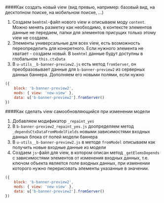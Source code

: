 ####Как создать новый view (вид превью, например: базовый вид, на десктопном поиске, на мобильном поиске, ...)
1. Создаем `bemhtml`-файл нового view и описываем моду `content`. Можно менять разметку как необходимо, в контексте элементов данные не передаем, папки для элементов присущих только этому view не создаем.
2. Элементы универсальные для всех view, есть возможность переопределить для конкретного. Если нужного элемента не хватает - создаем новый. В `bemhtml` данные будут доступны в глобальном `this.ctxData`
3. В `u-utils__b-banner-preview2.js` есть метод `fromServer`, он преобразовывает данные для `b-banner-preview2` из серверных данных баннера. Дополняем его новыми полями, если нужно

```js
({
    block: 'b-banner-preview2',
    mods: { view: 'new-view' },
    data: u['b-banner-preview2'].fromServer()
})
```

####Как сделать view самообновляющийся при изменении модели
1. Добавляем модификатор `_repaint_yes`
2. В `b-banner-preview2_repaint_yes.js` доопределяем метод `_dependsCtxDataFromModelFields` новыми зависимостями входных данных блока от полей модели баннера
3. В `u-utils__b-banner-preview2.js` в методе `fromModel` описываем как получить новые входные данные из модели
4. Создаем `js`-файл для view, в котором описан метод `_getElemsDepends` с зависимостями элементов от изменения входных данных, т.е. ключом объекта является поле входных данных, при изменении которого нужно перерисовать элементы указанные в значении.

```js
({
    block: 'b-banner-preview2',
    mods: { view: 'new-view' },
    data: u['b-banner-preview2'].fromServer()
})
```
